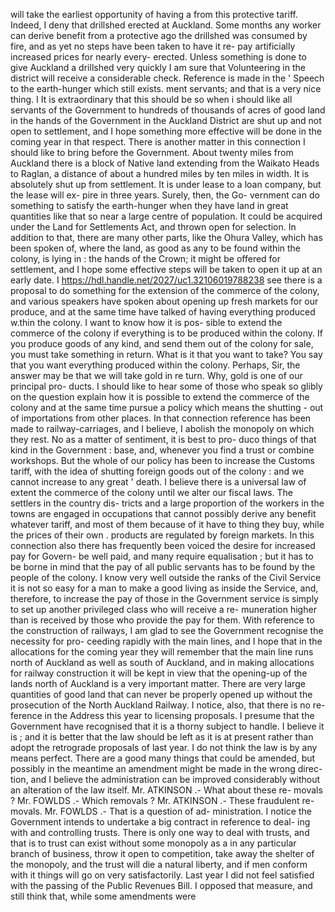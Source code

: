 will take the earliest opportunity of having a from this protective tariff. Indeed, I deny that drillshed erected at Auckland. Some months any worker can derive benefit from a protective ago the drillshed was consumed by fire, and as yet no steps have been taken to have it re- pay artificially increased prices for nearly every- erected. Unless something is done to give Auckland a drillshed very quickly I am sure that Volunteering in the district will receive a considerable check. Reference is made in the ' Speech to the earth-hunger which still exists. ment servants; and that is a very nice thing. I It is extraordinary that this should be so when i should like all servants of the Government to hundreds of thousands of acres of good land in the hands of the Government in the Auckland District are shut up and not open to settlement, and I hope something more effective will be done in the coming year in that respect. There is another matter in this connection I should like to bring before the Government. About twenty miles from Auckland there is a block of Native land extending from the Waikato Heads to Raglan, a distance of about a hundred miles by ten miles in width. It is absolutely shut up from settlement. It is under lease to a loan company, but the lease will ex- pire in three years. Surely, then, the Go- vernment can do something to satisfy the earth-hunger when they have land in great quantities like that so near a large centre of population. It could be acquired under the Land for Settlements Act, and thrown open for selection. In addition to that, there are many other parts, like the Ohura Valley, which has been spoken of, where the land, as good as any to be found within the colony, is lying in : the hands of the Crown; it might be offered for settlement, and I hope some effective steps will be taken to open it up at an early date. I https://hdl.handle.net/2027/uc1.32106019788238 see there is a proposal to do something for the extension of the commerce of the colony, and various speakers have spoken about opening up fresh markets for our produce, and at the same time have talked of having everything produced w.thin the colony. I want to know how it is pos- sible to extend the commerce of the colony if everything is to be produced within the colony. If you produce goods of any kind, and send them out of the colony for sale, you must take something in return. What is it that you want to take? You say that you want everything produced within the colony. Perhaps, Sir, the answer may be that we will take gold in re turn. Why, gold is one of our principal pro- ducts. I should like to hear some of those who speak so glibly on the question explain how it is possible to extend the commerce of the colony and at the same time pursue a policy which means the shutting - out of importations from other places. In that connection reference has been made to railway-carriages, and I believe, I abolish the monopoly on which they rest. No as a matter of sentiment, it is best to pro- duco things of that kind in the Government : base, and, whenever you find a trust or combine workshops. But the whole of our policy has been to increase the Customs tariff, with the idea of shutting foreign goods out of the colony : and we cannot increase to any great ' death. I believe there is a universal law of extent the commerce of the colony until we alter our fiscal laws. The settlers in the country dis- tricts and a large proportion of the workers in the towns are engaged in occupations that cannot possibly derive any benefit whatever tariff, and most of them because of it have to thing they buy, while the prices of their own . products are regulated by foreign markets. In this connection also there has frequently been voiced the desire for increased pay for Govern- be well paid, and many require equalisation ; but it has to be borne in mind that the pay of all public servants has to be found by the people of the colony. I know very well outside the ranks of the Civil Service it is not so easy for a man to make a good living as inside the Service, and, therefore, to increase the pay of those in the Government service is simply to set up another privileged class who will receive a re- muneration higher than is received by those who provide the pay for them. With reference to the construction of railways, I am glad to see the Government recognise the necessity for pro- ceeding rapidly with the main lines, and I hope that in the allocations for the coming year they will remember that the main line runs north of Auckland as well as south of Auckland, and in making allocations for railway construction it will be kept in view that the opening-up of the lands north of Auckland is a very important matter. There are very large quantities of good land that can never be properly opened up without the prosecution of the North Auckland Railway. I notice, also, that there is no re- ference in the Address this year to licensing proposals. I presume that the Government have recognised that it is a thorny subject to handle. I believe it is ; and it is better that the law should be left as it is at present rather than adopt the retrograde proposals of last year. I do not think the law is by any means perfect. There are a good many things that could be amended, but possibly in the meantime an amendment might be made in the wrong direc- tion, and I believe the administration can be improved considerably without an alteration of the law itself. Mr. ATKINSON .- What about these re- movals ? Mr. FOWLDS .- Which removals ? Mr. ATKINSON .- These fraudulent re- movals. Mr. FOWLDS .- That is a question of ad- ministration. I notice the Government intends to undertake a big contract in reference to deal- ing with and controlling trusts. There is only one way to deal with trusts, and that is to trust can exist without some monopoly as a in any particular branch of business, throw it open to competition, take away the shelter of the monopoly, and the trust will die a natural liberty, and if men conform with it things will go on very satisfactorily. Last year I did not feel satisfied with the passing of the Public Revenues Bill. I opposed that measure, and still think that, while some amendments were 